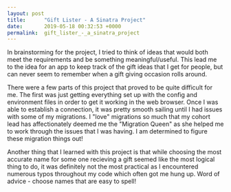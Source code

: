 ```yaml
---
layout: post
title:      "Gift Lister - A Sinatra Project"
date:       2019-05-18 00:32:53 +0000
permalink:  gift_lister_-_a_sinatra_project
---
```



In brainstorming for the project, I tried to think of ideas that would both meet the requirements and be something meaningful/useful. This lead me to the idea for an app to keep track of the gift ideas that I get for people, but can never seem to remember when a gift giving occasion rolls around. 

There were a few parts of this project that proved to be quite difficult for me. The first was just getting everything set up with the config and environment files in order to get it working in the web browser. Once I was able to establish a connection, it was pretty smooth sailing until I had issues with some of my migrations. I "love" migrations so much that my cohort lead has affectionately deemed me the "Migration Queen" as she helped me to work through the issues that I was having. I am determined to figure these migration things out!

Another thing that I learned with this project is that while choosing the most accurate name for some one recieving a gift seemed like the most logical thing to do, it was definitely not the most practical as I encountered numerous typos throughout my code which often got me hung up. Word of advice - choose names that are easy to spell!


